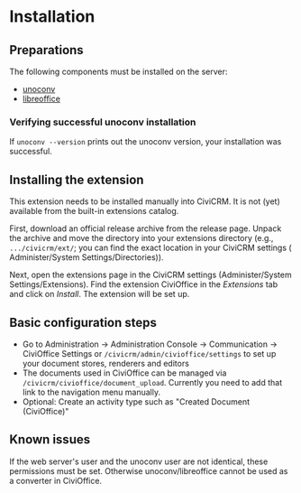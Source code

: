 # Installation

## Preparations

The following components must be installed on the server:

+ [unoconv](https://github.com/unoconv/)
+ [libreoffice](https://www.libreoffice.org/)

### Verifying successful unoconv installation

If `unoconv --version` prints out the unoconv version, your installation was successful.

## Installing the extension

This extension needs to be installed manually into CiviCRM. It is not (yet)
available from the built-in extensions catalog.

First, download an official release archive from the release page. Unpack the
archive and move the directory into your extensions directory (e.g.,
`.../civicrm/ext/`; you can find the exact location in your CiviCRM settings (
Administer/System Settings/Directories)).

Next, open the extensions page in the CiviCRM settings (Administer/System
Settings/Extensions). Find the extension CiviOffice in the *Extensions* tab and
click on *Install*. The extension will be set up.

## Basic configuration steps

+ Go to Administration -> Administration Console -> Communication -> CiviOffice
  Settings or ``/civicrm/admin/civioffice/settings`` to set up your document
  stores, renderers and editors
+ The documents used in CiviOffice can be managed
  via ``/civicrm/civioffice/document_upload``. Currently you need to add that
  link to the navigation menu manually.
+ Optional: Create an activity type such as "Created Document (CiviOffice)"

## Known issues

If the web server's user and the unoconv user are not identical, these
permissions must be set. Otherwise unoconv/libreoffice cannot be used as a
converter in CiviOffice.